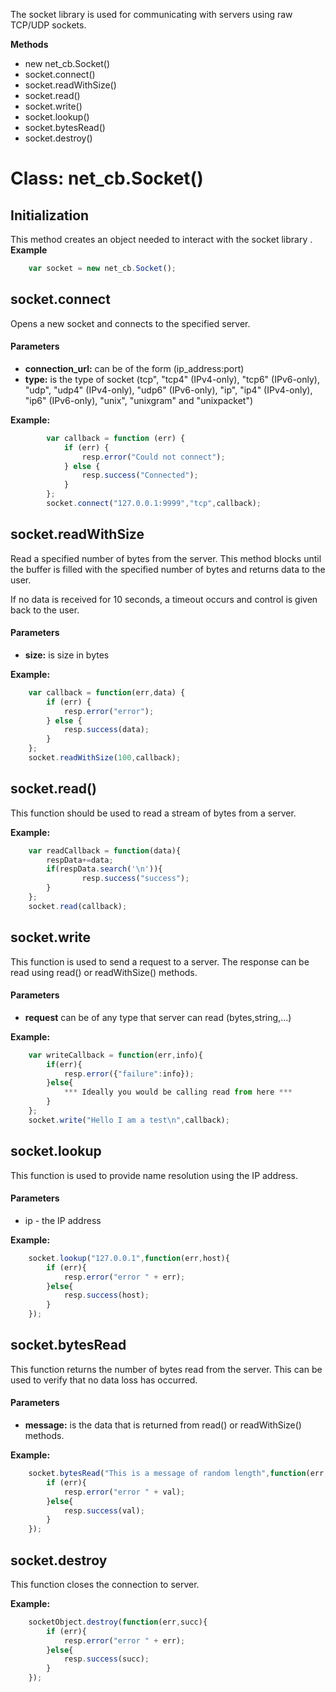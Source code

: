The socket library is used for communicating with servers using raw TCP/UDP sockets.

**Methods**

* new net_cb.Socket()
* socket.connect()
* socket.readWithSize()
* socket.read()
* socket.write()
* socket.lookup()
* socket.bytesRead()
* socket.destroy()


# Class: net_cb.Socket()

## Initialization

This method creates an object needed to interact with the socket library
.
**Example**
~~~javascript
	var socket = new net_cb.Socket();
~~~

## socket.connect
Opens a new socket and connects to the specified server.

#### Parameters ####
* **connection_url:**  can be of the form (ip_address:port)
* **type:** is the type of socket (tcp", "tcp4" (IPv4-only), "tcp6" (IPv6-only), "udp", "udp4" (IPv4-only), "udp6" (IPv6-only), "ip", "ip4" (IPv4-only), "ip6" (IPv6-only), "unix", "unixgram" and "unixpacket")	

**Example:**
~~~javascript
		var callback = function (err) {
			if (err) {
	    		resp.error("Could not connect");
			} else {
	    		resp.success("Connected");
			}
    	};
		socket.connect("127.0.0.1:9999","tcp",callback);	
~~~
## socket.readWithSize		

Read a specified number of bytes from the server. This method blocks until the buffer is filled with the specified number of bytes and returns data to the user. 
	
If no data is received for 10 seconds, a timeout occurs and control is given back to the user.

#### Parameters ####

* **size:** is size in bytes

**Example:**
~~~javascript
	var callback = function(err,data) {
		if (err) {
			resp.error("error");
		} else {
			resp.success(data);
		}
	};
	socket.readWithSize(100,callback);	
~~~

## socket.read()

This function should be used to read a stream of bytes from a server. 

**Example:**
~~~javascript		
	var readCallback = function(data){
    	respData+=data;
		if(respData.search('\n')){
	            resp.success("success");
		}
	};
	socket.read(callback);
~~~
## socket.write
	
This function is used to send a request to a server. The response can be read using read() or readWithSize() methods.

#### Parameters ####
* **request** can be of any type that server can read (bytes,string,...)

**Example:**
~~~javascript
	var writeCallback = function(err,info){
		if(err){
		    resp.error({"failure":info});
		}else{
	        *** Ideally you would be calling read from here ***   
		}
	};
	socket.write("Hello I am a test\n",callback);	
~~~

## socket.lookup

This function is used to provide name resolution using the IP address.
#### Parameters
* ip - the IP address

**Example:**
~~~javascript
	socket.lookup("127.0.0.1",function(err,host){
		if (err){
			resp.error("error " + err);
		}else{
			resp.success(host);
		}
	});
~~~

## socket.bytesRead

This function returns the number of bytes read from the server. This can be used to verify that no data loss has occurred.

#### Parameters ####
* **message:** is the data that is returned from read() or readWithSize() methods.

**Example:**
~~~javascript
	socket.bytesRead("This is a message of random length",function(err,val){
		if (err){
			resp.error("error " + val);
		}else{
			resp.success(val);
		}
	});	
~~~

## socket.destroy
This function closes the connection to server.			

**Example:**
~~~javascript
	socketObject.destroy(function(err,succ){
		if (err){
			resp.error("error " + err);
		}else{
			resp.success(succ);
		}
	});
~~~
